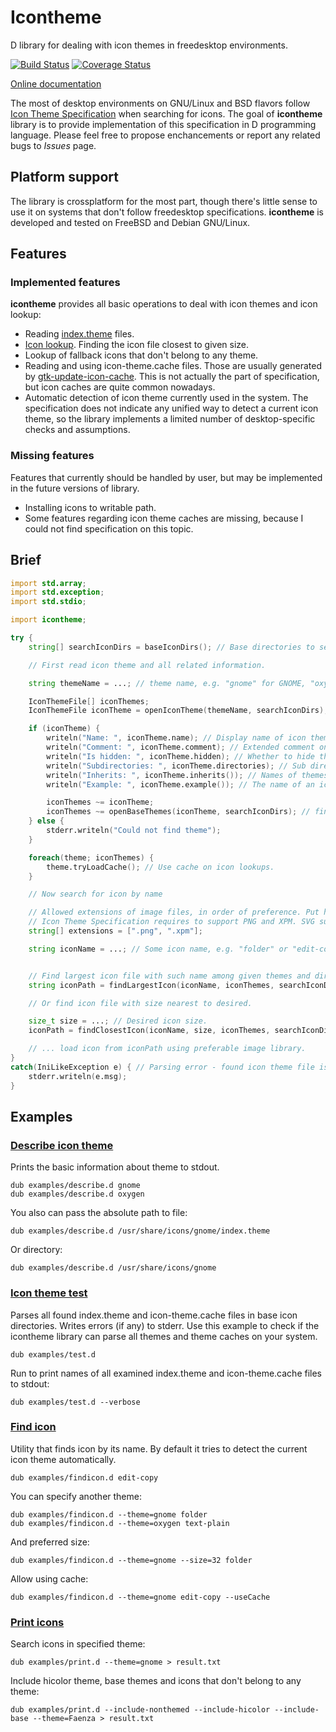 # Icontheme

D library for dealing with icon themes in freedesktop environments.

[![Build Status](https://travis-ci.org/FreeSlave/icontheme.svg?branch=master)](https://travis-ci.org/FreeSlave/icontheme) [![Coverage Status](https://coveralls.io/repos/FreeSlave/icontheme/badge.svg?branch=master&service=github)](https://coveralls.io/github/FreeSlave/icontheme?branch=master)

[Online documentation](https://freeslave.github.io/d-freedesktop/docs/icontheme.html)

The most of desktop environments on GNU/Linux and BSD flavors follow [Icon Theme Specification](http://standards.freedesktop.org/icon-theme-spec/icon-theme-spec-latest.html) when searching for icons.
The goal of **icontheme** library is to provide implementation of this specification in D programming language.
Please feel free to propose enchancements or report any related bugs to *Issues* page.

## Platform support

The library is crossplatform for the most part, though there's little sense to use it on systems that don't follow freedesktop specifications.
**icontheme** is developed and tested on FreeBSD and Debian GNU/Linux.

## Features

### Implemented features

**icontheme** provides all basic operations to deal with icon themes and icon lookup:

* Reading [index.theme](http://standards.freedesktop.org/icon-theme-spec/icon-theme-spec-latest.html#file_formats) files.
* [Icon lookup](http://standards.freedesktop.org/icon-theme-spec/icon-theme-spec-latest.html#icon_lookup). Finding the icon file closest to given size.
* Lookup of fallback icons that don't belong to any theme.
* Reading and using icon-theme.cache files. Those are usually generated by [gtk-update-icon-cache](https://developer.gnome.org/gtk3/stable/gtk-update-icon-cache.html). This is not actually the part of specification, but icon caches are quite common nowadays.
* Automatic detection of icon theme currently used in the system. The specification does not indicate any unified way to detect a current icon theme, so the library implements a limited number of desktop-specific checks and assumptions.

### Missing features

Features that currently should be handled by user, but may be implemented in the future versions of library.

* Installing icons to writable path.
* Some features regarding icon theme caches are missing, because I could not find specification on this topic.

## Brief

```d
import std.array;
import std.exception;
import std.stdio;

import icontheme;

try {
    string[] searchIconDirs = baseIconDirs(); // Base directories to search themes and icons

    // First read icon theme and all related information.

    string themeName = ...; // theme name, e.g. "gnome" for GNOME, "oxygen" for KDE4, etc.

    IconThemeFile[] iconThemes;
    IconThemeFile iconTheme = openIconTheme(themeName, searchIconDirs); // Read index.theme file contained description if icon theme.

    if (iconTheme) {
        writeln("Name: ", iconTheme.name); // Display name of icon theme.
        writeln("Comment: ", iconTheme.comment); // Extended comment on icon theme.
        writeln("Is hidden: ", iconTheme.hidden); // Whether to hide the theme in a theme selection user interface.
        writeln("Subdirectories: ", iconTheme.directories); // Sub directories of icon theme.
        writeln("Inherits: ", iconTheme.inherits()); // Names of themes the main theme inherits from.
        writeln("Example: ", iconTheme.example()); // The name of an icon that should be used as an example of how this theme looks.

        iconThemes ~= iconTheme;
        iconThemes ~= openBaseThemes(iconTheme, searchIconDirs); // find and load themes the main theme inherits from.
    } else {
        stderr.writeln("Could not find theme");
    }

    foreach(theme; iconThemes) {
        theme.tryLoadCache(); // Use cache on icon lookups.
    }

    // Now search for icon by name

    // Allowed extensions of image files, in order of preference. Put here extensions that your application supports.
    // Icon Theme Specification requires to support PNG and XPM. SVG support is optional.
    string[] extensions = [".png", ".xpm"];

    string iconName = ...; // Some icon name, e.g. "folder" or "edit-copy".


    // Find largest icon file with such name among given themes and directories.
    string iconPath = findLargestIcon(iconName, iconThemes, searchIconDirs, extensions);

    // Or find icon file with size nearest to desired.

    size_t size = ...; // Desired icon size.
    iconPath = findClosestIcon(iconName, size, iconThemes, searchIconDirs, extensions);

    // ... load icon from iconPath using preferable image library.
}
catch(IniLikeException e) { // Parsing error - found icon theme file is invalid or can't be read
    stderr.writeln(e.msg);
}

```

## Examples

### [Describe icon theme](examples/describe.d)

Prints the basic information about theme to stdout.

    dub examples/describe.d gnome
    dub examples/describe.d oxygen

You also can pass the absolute path to file:

    dub examples/describe.d /usr/share/icons/gnome/index.theme

Or directory:

    dub examples/describe.d /usr/share/icons/gnome

### [Icon theme test](examples/test.d)

Parses all found index.theme and icon-theme.cache files in base icon directories. Writes errors (if any) to stderr.
Use this example to check if the icontheme library can parse all themes and theme caches on your system.

    dub examples/test.d

Run to print names of all examined index.theme and icon-theme.cache files to stdout:

    dub examples/test.d --verbose

### [Find icon](examples/findicon.d)

Utility that finds icon by its name.
By default it tries to detect the current icon theme automatically.

    dub examples/findicon.d edit-copy

You can specify another theme:

    dub examples/findicon.d --theme=gnome folder
    dub examples/findicon.d --theme=oxygen text-plain

And preferred size:

    dub examples/findicon.d --theme=gnome --size=32 folder

Allow using cache:

    dub examples/findicon.d --theme=gnome edit-copy --useCache

### [Print icons](examples/print.d)

Search icons in specified theme:

    dub examples/print.d --theme=gnome > result.txt

Include hicolor theme, base themes and icons that don't belong to any theme:

    dub examples/print.d --include-nonthemed --include-hicolor --include-base --theme=Faenza > result.txt
